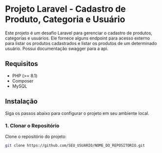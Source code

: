 # Projeto Laravel - Cadastro de Produto, Categoria e Usuário

Este projeto é um desafio Laravel para gerenciar o cadastro de produtos, categorias e usuários. Ele fornece alguns endpoint para acesso externo 
para listar os produtos cadastrados e listar os produtos de um determinado usuário. Possui documentação swagger para a api.

## Requisitos

- PHP (>= 8.1)
- Composer
- MySQL 

## Instalação

Siga os passos abaixo para configurar o projeto em seu ambiente local.

### 1. Clonar o Repositório

Clone o repositório do projeto:

```bash
git clone https://github.com/SEU_USUARIO/NOME_DO_REPOSITORIO.git

